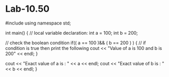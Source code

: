 # Lab-10.50
#include <iostream>
using namespace std;

int main() {
  // local variable declaration:
  int a = 100;
  int b = 200;

  // check the boolean condition
  if(( a == 100 )&& ( b == 200 ) )
    {
        // if condition is true then print the following
        cout << "Value of a is 100 and b is 200" << endl;
    }
  
  cout << "Exact value of a is : " << a << endl;
  cout << "Exact value of b is : " << b << endl;
}
